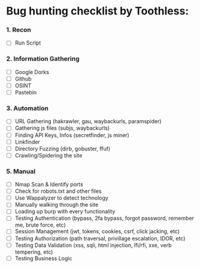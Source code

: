 # Bug hunting checklist by Toothless:

### 1. Recon
- [ ] Run Script

### 2. Information Gathering
- [ ] Google Dorks
- [ ] Github
- [ ] OSINT
- [ ] Pastebin

### 3. Automation
- [ ] URL Gathering (hakrawler, gau, waybackurls, paramspider)
- [ ] Gathering js files (subjs, waybackurls)
- [ ] Finding API Keys, Infos (secretfinder, js miner)
- [ ] Linkfinder
- [ ] Directory Fuzzing (dirb, gobuster, ffuf)
- [ ] Crawling/Spidering the site

### 5. Manual
- [ ] Nmap Scan & Identify ports
- [ ] Check for robots.txt and other files
- [ ] Use Wappalyzer to detect technology
- [ ] Manually walking through the site
- [ ] Loading up burp with every functionality
- [ ] Testing Authentication (bypass, 2fa bypass, forgot password, remember me, brute force, etc)
- [ ] Session Management (jwt, tokens, cookies, csrf, click jacking, etc)
- [ ] Testing Authorization (path traversal, privillage escalation, IDOR, etc)
- [ ] Testing Data Validation (xss, sqli, html injection, lfi/rfi, xxe, verb tempering, etc)
- [ ] Testing Business Logic
